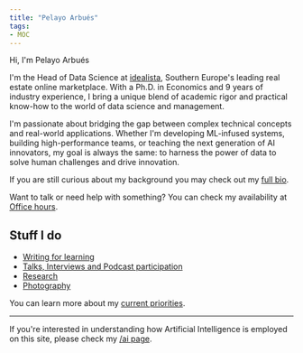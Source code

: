 ```yaml
---
title: "Pelayo Arbués"
tags:
- MOC
---
```


Hi, I'm Pelayo Arbués

I'm the Head of Data Science at [idealista](www.idealista.com), Southern Europe's leading real estate online marketplace. With a Ph.D. in Economics and 9 years of industry experience, I bring a unique blend of academic rigor and practical know-how to the world of data science and management.

I'm passionate about bridging the gap between complex technical concepts and real-world applications. Whether I'm developing ML-infused systems, building high-performance teams, or teaching the next generation of AI innovators, my goal is always the same: to harness the power of data to solve human challenges and drive innovation.

If you are still curious about my background you may check out my [full bio](mocs/Bio.md).

Want to talk or need help with something? You can check my availability at [Office hours](notes/Office%20hours.md). 

## Stuff I do

- [Writing for learning](mocs/digital-garden.md)
- [Talks, Interviews and Podcast participation](mocs/moc-public-appearances.md)
- [Research](research/)
- [Photography](photography/index.md)

You can learn more about my [current priorities](mocs/now.md).

---
If you're interested in understanding how Artificial Intelligence is employed on this site, please check my [/ai page](mocs/ai.md).